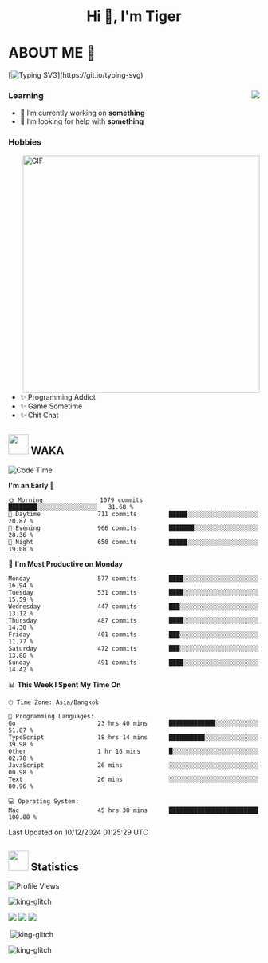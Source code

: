 <h1 align="center">Hi 👋, I'm Tiger</h1>




# ABOUT ME 💬

[![Typing SVG](https://readme-typing-svg.herokuapp.com?color=22F771&vCenter=true&lines=A+perssionate+developer+from+nowhere.)](https://git.io/typing-svg)

<div>
 <img align="right" src="https://spotify-github-profile.vercel.app/api/view?uid=12129734423&cover_image=false&theme=default&bar_color=22d016&bar_color_cover=true" />
 <h3>Learning</h3>
 
 <ul>
  <li>🔭 I’m currently working on <b>something</b></li>
  <li>🤝 I’m looking for help with <b>something</b></li>
 </ul>
 
</div>
<div>
 <h3>Hobbies</h3>
 <img align="right" height="475px"  alt="GIF" src="https://i.pinimg.com/originals/1f/b7/db/1fb7dbee557e5ed509f7517da8a84d58.gif" />
 <ul>
  <li>✨ Programming Addict</li>
  <li>✨ Game Sometime</li>
  <li>✨ Chit Chat</li>
 </ul>
 
</div>



## <img height="40" src="https://raw.githubusercontent.com/innng/innng/master/assets/kyubey.gif"/> WAKA

<!--START_SECTION:waka-->
![Code Time](http://img.shields.io/badge/Code%20Time-3%2C006%20hrs%205%20mins-blue)

**I'm an Early 🐤** 

```text
🌞 Morning                1079 commits        ████████░░░░░░░░░░░░░░░░░   31.68 % 
🌆 Daytime                711 commits         █████░░░░░░░░░░░░░░░░░░░░   20.87 % 
🌃 Evening                966 commits         ███████░░░░░░░░░░░░░░░░░░   28.36 % 
🌙 Night                  650 commits         █████░░░░░░░░░░░░░░░░░░░░   19.08 % 
```
📅 **I'm Most Productive on Monday** 

```text
Monday                   577 commits         ████░░░░░░░░░░░░░░░░░░░░░   16.94 % 
Tuesday                  531 commits         ████░░░░░░░░░░░░░░░░░░░░░   15.59 % 
Wednesday                447 commits         ███░░░░░░░░░░░░░░░░░░░░░░   13.12 % 
Thursday                 487 commits         ████░░░░░░░░░░░░░░░░░░░░░   14.30 % 
Friday                   401 commits         ███░░░░░░░░░░░░░░░░░░░░░░   11.77 % 
Saturday                 472 commits         ███░░░░░░░░░░░░░░░░░░░░░░   13.86 % 
Sunday                   491 commits         ████░░░░░░░░░░░░░░░░░░░░░   14.42 % 
```


📊 **This Week I Spent My Time On** 

```text
🕑︎ Time Zone: Asia/Bangkok

💬 Programming Languages: 
Go                       23 hrs 40 mins      █████████████░░░░░░░░░░░░   51.87 % 
TypeScript               18 hrs 14 mins      ██████████░░░░░░░░░░░░░░░   39.98 % 
Other                    1 hr 16 mins        █░░░░░░░░░░░░░░░░░░░░░░░░   02.78 % 
JavaScript               26 mins             ░░░░░░░░░░░░░░░░░░░░░░░░░   00.98 % 
Text                     26 mins             ░░░░░░░░░░░░░░░░░░░░░░░░░   00.96 % 

💻 Operating System: 
Mac                      45 hrs 38 mins      █████████████████████████   100.00 % 
```


 Last Updated on 10/12/2024 01:25:29 UTC
<!--END_SECTION:waka-->
## <img height="40" src="https://raw.githubusercontent.com/innng/innng/master/assets/kyubey.gif"/> Statistics
![Profile Views](https://komarev.com/ghpvc/?username=king-glitch)  

<p align="left"> 
 <a href="https://github.com/ryo-ma/github-profile-trophy">
  <img src="https://github-profile-trophy.vercel.app/?username=king-glitch&theme=dracula" alt="king-glitch" />
 </a> </p>

![](https://github-profile-summary-cards.vercel.app/api/cards/profile-details?username=king-glitch&theme=dracula)
![](https://github-profile-summary-cards.vercel.app/api/cards/stats?username=king-glitch&theme=dracula) 
![](https://github-profile-summary-cards.vercel.app/api/cards/productive-time?username=king-glitch&theme=dracula)


<p>&nbsp;<img align="center" src="https://github-readme-stats.vercel.app/api?username=king-glitch&theme=dracula" alt="king-glitch" /></p>

<p><img align="center" src="https://github-readme-streak-stats.herokuapp.com/?user=king-glitch&theme=dracula" alt="king-glitch" /></p>
